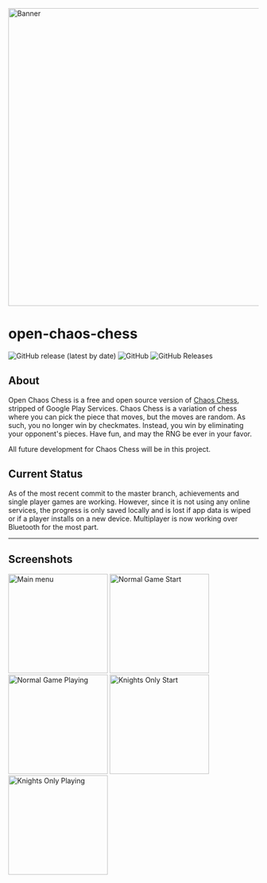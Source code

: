 
<img src="https://imgur.com/vGlxh6Z.png" alt="Banner" width="600" />

# open-chaos-chess
![GitHub release (latest by date)](https://img.shields.io/github/v/release/CorruptedArk/open-chaos-chess)
![GitHub](https://img.shields.io/github/license/CorruptedArk/open-chaos-chess)
![GitHub Releases](https://img.shields.io/github/downloads/CorruptedArk/open-chaos-chess/latest/total)

## About
Open Chaos Chess is a free and open source version of [Chaos Chess](https://play.google.com/store/apps/details?id=dev.corruptedark.chaoschess), stripped of Google Play Services. Chaos Chess is a variation of chess where you can pick the piece that moves, but the moves are random. As such, you no longer win by checkmates. Instead, you win by eliminating your opponent's pieces. Have fun, and may the RNG be ever in your favor. 


All future development for Chaos Chess will be in this project.

## Current Status
As of the most recent commit to the master branch, achievements and single player games are working. However, since it is not using any online services, the progress is only saved locally and is lost if app data is wiped or if a player installs on a new device. Multiplayer is now working over Bluetooth for the most part.

----

## Screenshots
<img src="https://i.imgur.com/somueei.png" alt="Main menu" width="200" />
<img src="https://i.imgur.com/MKLKXqn.png" alt="Normal Game Start" width="200" />
<img src="https://i.imgur.com/Nij5ZU0.png" alt="Normal Game Playing" width="200" />
<img src="https://i.imgur.com/NRuWsUf.png" alt="Knights Only Start" width="200" />
<img src="https://i.imgur.com/HZlM2rV.png" alt="Knights Only Playing" width="200" />

